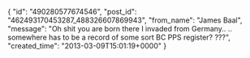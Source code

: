  {
   "id": "490280577674546",
   "post_id": "462493170453287_488326607869943",
   "from_name": "James Baal",
   "message": "Oh shit you are born there I invaded from Germany.. .. somewhere has to be a record of some sort BC PPS register? ???",
   "created_time": "2013-03-09T15:01:19+0000"
 }

